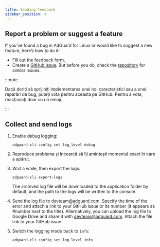 ```yaml
---
title: Sending feedback
sidebar_position: 4
---
```


## Report a problem or suggest a feature

If you’ve found a bug in AdGuard for Linux or would like to suggest a new feature, here’s how to do it:

- Fill out the [feedback form](https://surveys.adguard.com/en/adguard_linux/form.html).
- Create a [GitHub issue](https://github.com/AdguardTeam/AdGuardCLI/issues/new/choose). But before you do, check the [repository](https://github.com/AdguardTeam/AdGuardCLI/issues?q=is%3Aissue) for similar issues.

:::note

Dacă doriți să sprijiniți implementarea unei noi caracteristici sau a unei reparări de bug, puteți vota pentru aceasta pe GitHub. Pentru a vota, reacționați doar cu un emoji.

:::

## Collect and send logs

1. Enable debug logging:

    `adguard-cli config set log_level debug`

2. Reproduce problema și încearcă să îți amintești momentul exact în care a apărut.

3. Wait a while, then export the logs:

    `adguard-cli export-logs`

    The archived log file will be downloaded to the application folder by default, and the path to the logs will be written to the console.

4. Send the log file to <devteam@adguard.com>. Specify the time of the error and attach a link to your GitHub issue or its number (it appears as #number next to the title). Alternatively, you can upload the log file to Google Drive and share it with <devteam@adguard.com>. Attach the file link to your GitHub issue.

5. Switch the logging mode back to `info`:

    `adguard-cli config set log_level info`
